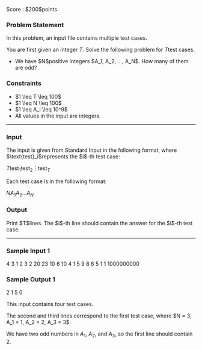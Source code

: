 
<div>

<span>

<span>

<p>
Score : $200$points
</p>

<div>

<section>

### **Problem Statement**

<p>
In this problem, an input file contains multiple test cases.

You are first given an integer $T$. Solve the following problem for $T$test cases.
</p>

<ul>

<li>
We have $N$positive integers $A_1, A_2, ..., A_N$. How many of them are odd?
</li>

</ul>

</section>

</div>

<div>

<section>

### **Constraints**

<ul>

<li>
$1 \leq T \leq 100$
</li>

<li>
$1 \leq N \leq 100$
</li>

<li>
$1 \leq A_i \leq 10^9$
</li>

<li>
All values in the input are integers.
</li>

</ul>

</section>

</div>

---

<div>

<div>

<section>

### **Input**

<p>
The input is given from Standard Input in the following format, where $\text{test}_i$represents the $i$-th test case:
</p>

<div>

$T$$\text{test}_1$$\text{test}_2$$\vdots$$\text{test}_T$
</div>

<p>
Each test case is in the following format:
</p>

<div>

$N$$A_1$$A_2$$\dots$$A_N$
</div>

</section>

</div>

<div>

<section>

### **Output**

<p>
Print $T$lines. The $i$-th line should contain the answer for the $i$-th test case.
</p>

</section>

</div>

</div>

---

<div>

<section>

### **Sample Input 1**

<div>

4
3
1 2 3
2
20 23
10
6 10 4 1 5 9 8 6 5 1
1
1000000000

</div>

</section>

</div>

<div>

<section>

### **Sample Output 1**

<div>

2
1
5
0

</div>

<p>
This input contains four test cases.
</p>

<p>
The second and third lines correspond to the first test case, where $N = 3, A_1 = 1, A_2 = 2, A_3 = 3$.

We have two odd numbers in $A_1$, $A_2$, and $A_3$, so the first line should contain $2$.
</p>

</section>

</div>

</span>

</span>

</div>
